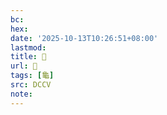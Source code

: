 ```yaml
---
bc:
hex:
date: '2025-10-13T10:26:51+08:00'
lastmod:
title: 􂥑
url: 􂥑
tags: [龜]
src: DCCV
note:
---
```

